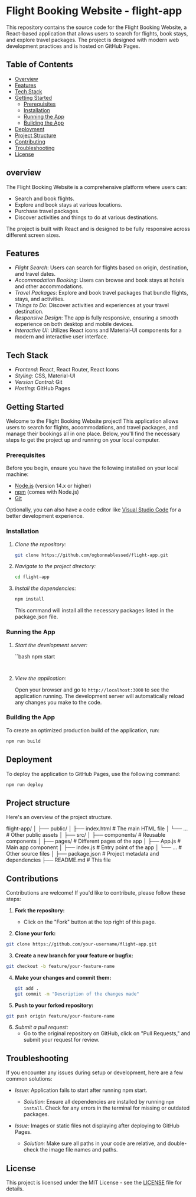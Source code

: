 # Flight Booking Website - flight-app

This repository contains the source code for the Flight Booking Website, a React-based application that allows users to search for flights, book stays, and explore travel packages. The project is designed with modern web development practices and is hosted on GitHub Pages.

## Table of Contents

- [Overview](#overview)
- [Features](#features)
- [Tech Stack](#tech-stack)
- [Getting Started](#getting-started)
  - [Prerequisites](#prerequisites)
  - [Installation](#installation)
  - [Running the App](#running-the-app)
  - [Building the App](#building-the-app)
- [Deployment](#deployment)
- [Project Structure](#project-structure)
- [Contributing](#contributing)
- [Troubleshooting](#troubleshooting)
- [License](#license)

## overview

The Flight Booking Website is a comprehensive platform where users can:

- Search and book flights.
- Explore and book stays at various locations.
- Purchase travel packages.
- Discover activities and things to do at various destinations.

The project is built with React and is designed to be fully responsive across different screen sizes.

## Features

- *Flight Search*: Users can search for flights based on origin, destination, and travel dates.
- *Accommodation Booking*: Users can browse and book stays at hotels and other accommodations.
- *Travel Packages*: Explore and book travel packages that bundle flights, stays, and activities.
- *Things to Do*: Discover activities and experiences at your travel destination.
- *Responsive Design*: The app is fully responsive, ensuring a smooth experience on both desktop and mobile devices.
- *Interactive UI*: Utilizes React icons and Material-UI components for a modern and interactive user interface.

## Tech Stack

- *Frontend*: React, React Router, React Icons
- *Styling*: CSS, Material-UI
- *Version Control*: Git
- *Hosting*: GitHub Pages

## Getting Started

Welcome to the Flight Booking Website project! This application allows users to search for flights, accommodations, and travel packages, and manage their bookings all in one place. Below, you'll find the necessary steps to get the project up and running on your local computer.

### Prerequisites

Before you begin, ensure you have the following installed on your local machine:

- [Node.js](https://nodejs.org/) (version 14.x or higher)
- [npm](https://www.npmjs.com/) (comes with Node.js)
- [Git](https://git-scm.com/)

Optionally, you can also have a code editor like [Visual Studio Code](https://code.visualstudio.com/) for a better development experience.

### Installation

1. *Clone the repository:*

   ```bash
   git clone https://github.com/ogbonnablessed/flight-app.git
   ```
   

2. *Navigate to the project directory:*

   ```bash
   cd flight-app
   ```
   

3. *Install the dependencies:*

   ```bash
   npm install
   ```
   

   This command will install all the necessary packages listed in the package.json file.

### Running the App

1. *Start the development server:*

   ``bash
   npm start
   ```
   

2. *View the application:*

   Open your browser and go to `http://localhost:3000` to see the application running. The development server will automatically reload any changes you make to the code.

### Building the App

To create an optimized production build of the application, run:

```bash
npm run build
```

## Deployment

To deploy the application to GitHub Pages, use the following command:

```bash
npm run deploy
```

## Project structure

Here's an overview of the project structure.

flight-app/
│
├── public/
│   ├── index.html  # The main HTML file
│   └── ...         # Other public assets
│
├── src/
│   ├── components/ # Reusable components
│   ├── pages/      # Different pages of the app
│   ├── App.js      # Main app component
│   ├── index.js    # Entry point of the app
│   └── ...         # Other source files
│
├── package.json    # Project metadata and dependencies
├── README.md       # This file

## Contributions

Contributions are welcome! If you'd like to contribute, please follow these steps:

1. **Fork the repository:**
   - Click on the "Fork" button at the top right of this page.

2. **Clone your fork:**

```bash
git clone https://github.com/your-username/flight-app.git
```
   

3. **Create a new branch for your feature or bugfix:**

```bash
git checkout -b feature/your-feature-name
```
   

4. **Make your changes and commit them:**

   ```bash
   git add .
   git commit -m "Description of the changes made"
   ```
   

5. **Push to your forked repository:**

```bash
git push origin feature/your-feature-name
```

6. *Submit a pull request:*
   - Go to the original repository on GitHub, click on "Pull Requests," and submit your request for review.

## Troubleshooting

If you encounter any issues during setup or development, here are a few common solutions:

- *Issue:* Application fails to start after running npm start.
  - *Solution:* Ensure all dependencies are installed by running `npm install`. Check for any errors in the terminal for missing or outdated packages.

- *Issue:* Images or static files not displaying after deploying to GitHub Pages.
  - *Solution:* Make sure all paths in your code are relative, and double-check the image file names and paths.

## License

This project is licensed under the MIT License - see the [LICENSE](LICENSE) file for details.